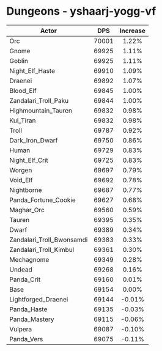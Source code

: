 # Dungeons - yshaarj-yogg-vf
| Actor | DPS | Increase |
|---|:---:|:---:|
|Orc|70001|1.22%|
|Gnome|69925|1.11%|
|Goblin|69925|1.11%|
|Night_Elf_Haste|69910|1.09%|
|Draenei|69892|1.07%|
|Blood_Elf|69845|1.00%|
|Zandalari_Troll_Paku|69844|1.00%|
|Highmountain_Tauren|69832|0.98%|
|Kul_Tiran|69832|0.98%|
|Troll|69787|0.92%|
|Dark_Iron_Dwarf|69750|0.86%|
|Human|69729|0.83%|
|Night_Elf_Crit|69725|0.83%|
|Worgen|69697|0.79%|
|Void_Elf|69692|0.78%|
|Nightborne|69687|0.77%|
|Panda_Fortune_Cookie|69627|0.68%|
|Maghar_Orc|69560|0.59%|
|Tauren|69395|0.35%|
|Dwarf|69389|0.34%|
|Zandalari_Troll_Bwonsamdi|69383|0.33%|
|Zandalari_Troll_Kimbul|69361|0.30%|
|Mechagnome|69349|0.28%|
|Undead|69268|0.16%|
|Panda_Crit|69160|0.01%|
|Base|69154|0.00%|
|Lightforged_Draenei|69144|-0.01%|
|Panda_Haste|69135|-0.03%|
|Panda_Mastery|69115|-0.06%|
|Vulpera|69087|-0.10%|
|Panda_Vers|69075|-0.11%|

